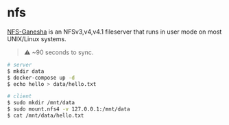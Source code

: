 nfs
===

[NFS-Ganesha][1] is an NFSv3,v4,v4.1 fileserver that runs in user mode on most UNIX/Linux systems.

> :warning: ~90 seconds to sync.

```bash
# server
$ mkdir data
$ docker-compose up -d
$ echo hello > data/hello.txt

# client
$ sudo mkdir /mnt/data
$ sudo mount.nfs4 -v 127.0.0.1:/mnt/data
$ cat /mnt/data/hello.txt
```

[1]: https://github.com/nfs-ganesha/nfs-ganesha
